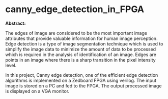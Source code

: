 # canny_edge_detection_in_FPGA
**Abstract:**

The edges of image are considered to be the most important image attributes that provide valuable information for human image perception. Edge detection is a type of image segmentation technique which is used to simplify the image data to minimize the amount of data to be processed which is required in the analysis of identification of an image. Edges are points in an image where there is a sharp transition in the pixel intensity level.

In this project, Canny edge detection, one of the efficient edge detection algorithms is implemented on a Zedboard FPGA using verilog. The input image is stored on a PC and fed to the FPGA. The output processed image is displayed on a VGA monitor.
